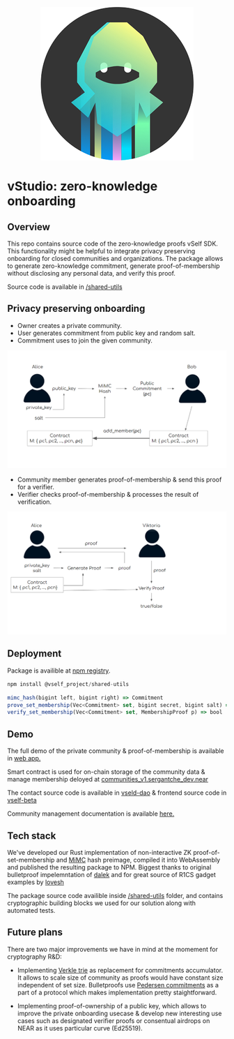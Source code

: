 <p align="center">
  <img src="images/logo.png" alt="Vself NinjaBlack"/>
</p>

# vStudio: zero-knowledge onboarding 

## Overview 
This repo contains source code of the zero-knowledge proofs vSelf SDK. This functionality might be helpful to integrate privacy preserving onboarding for closed communities and organizations. The package allows to generate zero-knowledge commitment, generate proof-of-membership without disclosing any personal data, and verify this proof. 

Source code is available in [/shared-utils](https://github.com/vself-project/vstudio-metabuild/tree/main/shared-utils)

## Privacy preserving onboarding

- Owner creates a private community.
- User generates commitment from public key and random salt.
- Commitment uses to join the given community.

![image](images/add.png)

- Community member generates proof-of-membership & send this proof for a verifier.
- Verifier checks proof-of-membership & processes the result of verification.

![image](images/verify.png)

## Deployment 

Package is availible at [npm registry](https://www.npmjs.com/package/@vself_project/shared-utils).
```js
npm install @vself_project/shared-utils
```

```js
mimc_hash(bigint left, bigint right) => Commitment
prove_set_membership(Vec<Commitment> set, bigint secret, bigint salt) => MembershipProof
verify_set_membership(Vec<Commitment> set, MembershipProof p) => bool
```

## Demo

The full demo of the private community & proof-of-membership is available in [web app.](https://vself.app/vstudio)

Smart contract is used for on-chain storage of the community data & manage membership deloyed at [communities_v1.sergantche_dev.near](https://explorer.near.org/accounts/communities_v1.sergantche_dev.near)

The contact source code is available in [vseld-dao](https://github.com/vself-project/vself-dao) & frontend source code in [vself-beta](https://github.com/vself-project/vself-beta)

Community management documentation is available [here.](https://vself-project.gitbook.io/vself-project-documentation/community-management-toolkit)

## Tech stack

We've developed our Rust implementation of non-interactive ZK proof-of-set-membership and [MiMC](https://byt3bit.github.io/primesym/mimc/) hash preimage, compiled it into WebAssembly and published the resulting package to NPM. Biggest thanks to original bulletproof impelemntation of [dalek](https://github.com/zkcrypto/bulletproofs) and for great source of R1CS gadget examples by [lovesh](https://github.com/lovesh/bulletproofs-r1cs-gadgets)

The package source code availible inside [/shared-utils](https://github.com/vself-project/vstudio-metabuild/tree/main/shared-utils) folder, and contains cryptographic building blocks we used for our solution along with automated tests.



## Future plans

There are two major improvements we have in mind at the momement for cryptography R&D:

- Implementing [Verkle trie](https://github.com/ethereum/research/blob/master/verkle_trie/verkle_trie.py) as replacement for commitments accumulator. It allows to scale size of community as proofs would have constant size independent of set size. Bulletproofs use [Pedersen commitments](https://www.getmonero.org/resources/moneropedia/pedersen-commitment.html?ref=panther-protocol-blog) as a part of a protocol which makes implementation pretty staightforward.

- Implementing proof-of-ownership of a public key, which allows to improve the private onboarding usecase & develop new interesting use cases such as designated verifier proofs or consentual airdrops on NEAR as it uses particular curve (Ed25519).

